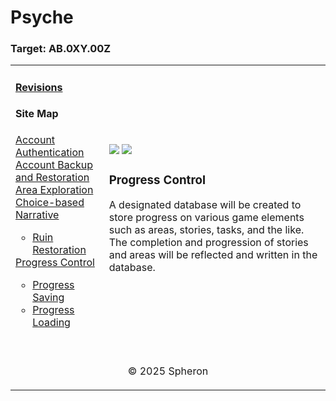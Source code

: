 # Psyche
### Target: AB.0XY.00Z

<table>
    <tr>
        <td>
            <h4><a href="../README.md">Revisions</a></h4>
            <h4>Site Map</h4>
            <ul style="list-style-type: none; padding-left: 0;">
                <li><a href="account-authentication.md">Account Authentication</a></li>
                <li><a href="account-backup-and-restoration.md">Account Backup and Restoration</a></li>
                <li><a href="area-exploration.md">Area Exploration</a></li>
                <li><a href="choice-based-narrative.md">Choice-based Narrative</a></li>
                <ul>
                    <li><a href="ruin-restoration.md">Ruin Restoration</a></li>
                </ul>
                <li><a href="progress-control.md">Progress Control</a></li>
                <ul>
                    <li><a href="progress-saving.md">Progress Saving</a></li>
                    <li><a href="progress-loading.md">Progress Loading</a></li>
                </ul>
            </ul>
            <br>
        </td>
        <td>   
          <img src="https://github.com/Jhanez27/psyche/blob/main/images/Requirement5A.png">
          <img src="https://github.com/Jhanez27/psyche/blob/main/images/Requirement5B.png">
          <h3>Progress Control</h3>
            <span>A designated database will be created to store progress on various game elements such as areas, stories, tasks, and the like. The completion and progression of stories and areas will be reflected and written in the database.
            </span>
            <br>
        </td>
    </tr>
    <tr>
        <td colspan="2"><p align="center">© 2025 Spheron</p>
</td>
    </tr>
</table>
